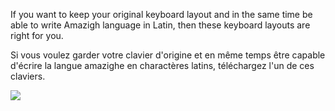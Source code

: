 If you want to keep your original keyboard layout and in the same time be able to write Amazigh language in Latin, then these keyboard layouts are right for you.

Si vous voulez garder votre clavier d'origine et en même temps être capable d'écrire la langue amazighe en charactères latins, téléchargez l'un de ces claviers.





[![](http://www.hassterm.com/design/download.png)](http://code.google.com/p/tamazight-keyboard-layout/downloads/list)